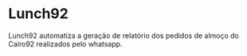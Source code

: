 # Lunch92

Lunch92 automatiza a geração de relatório dos pedidos de almoço do Cairo92 realizados pelo whatsapp.
